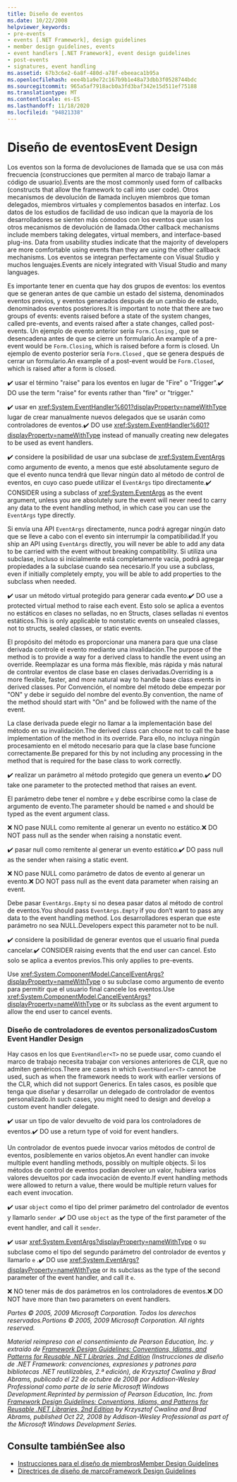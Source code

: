 ```yaml
---
title: Diseño de eventos
ms.date: 10/22/2008
helpviewer_keywords:
- pre-events
- events [.NET Framework], design guidelines
- member design guidelines, events
- event handlers [.NET Framework], event design guidelines
- post-events
- signatures, event handling
ms.assetid: 67b3c6e2-6a8f-480d-a78f-ebeeaca1b95a
ms.openlocfilehash: eee4b1a9e72c167b9b1e48a73dbb3f0528744bdc
ms.sourcegitcommit: 965a5af7918acb0a3fd3baf342e15d511ef75188
ms.translationtype: MT
ms.contentlocale: es-ES
ms.lasthandoff: 11/18/2020
ms.locfileid: "94821338"
---
```

# <a name="event-design"></a><span data-ttu-id="19b53-102">Diseño de eventos</span><span class="sxs-lookup"><span data-stu-id="19b53-102">Event Design</span></span>
<span data-ttu-id="19b53-103">Los eventos son la forma de devoluciones de llamada que se usa con más frecuencia (construcciones que permiten al marco de trabajo llamar a código de usuario).</span><span class="sxs-lookup"><span data-stu-id="19b53-103">Events are the most commonly used form of callbacks (constructs that allow the framework to call into user code).</span></span> <span data-ttu-id="19b53-104">Otros mecanismos de devolución de llamada incluyen miembros que toman delegados, miembros virtuales y complementos basados en interfaz. Los datos de los estudios de facilidad de uso indican que la mayoría de los desarrolladores se sienten más cómodos con los eventos que usan los otros mecanismos de devolución de llamada.</span><span class="sxs-lookup"><span data-stu-id="19b53-104">Other callback mechanisms include members taking delegates, virtual members, and interface-based plug-ins. Data from usability studies indicate that the majority of developers are more comfortable using events than they are using the other callback mechanisms.</span></span> <span data-ttu-id="19b53-105">Los eventos se integran perfectamente con Visual Studio y muchos lenguajes.</span><span class="sxs-lookup"><span data-stu-id="19b53-105">Events are nicely integrated with Visual Studio and many languages.</span></span>

 <span data-ttu-id="19b53-106">Es importante tener en cuenta que hay dos grupos de eventos: los eventos que se generan antes de que cambie un estado del sistema, denominados eventos previos, y eventos generados después de un cambio de estado, denominados eventos posteriores.</span><span class="sxs-lookup"><span data-stu-id="19b53-106">It is important to note that there are two groups of events: events raised before a state of the system changes, called pre-events, and events raised after a state changes, called post-events.</span></span> <span data-ttu-id="19b53-107">Un ejemplo de evento anterior sería `Form.Closing` , que se desencadena antes de que se cierre un formulario.</span><span class="sxs-lookup"><span data-stu-id="19b53-107">An example of a pre-event would be `Form.Closing`, which is raised before a form is closed.</span></span> <span data-ttu-id="19b53-108">Un ejemplo de evento posterior sería `Form.Closed` , que se genera después de cerrar un formulario.</span><span class="sxs-lookup"><span data-stu-id="19b53-108">An example of a post-event would be `Form.Closed`, which is raised after a form is closed.</span></span>

 <span data-ttu-id="19b53-109">✔️ usar el término "raise" para los eventos en lugar de "Fire" o "Trigger".</span><span class="sxs-lookup"><span data-stu-id="19b53-109">✔️ DO use the term "raise" for events rather than "fire" or "trigger."</span></span>

 <span data-ttu-id="19b53-110">✔️ usar en <xref:System.EventHandler%601?displayProperty=nameWithType> lugar de crear manualmente nuevos delegados que se usarán como controladores de eventos.</span><span class="sxs-lookup"><span data-stu-id="19b53-110">✔️ DO use <xref:System.EventHandler%601?displayProperty=nameWithType> instead of manually creating new delegates to be used as event handlers.</span></span>

 <span data-ttu-id="19b53-111">✔️ considere la posibilidad de usar una subclase de <xref:System.EventArgs> como argumento de evento, a menos que esté absolutamente seguro de que el evento nunca tendrá que llevar ningún dato al método de control de eventos, en cuyo caso puede utilizar el `EventArgs` tipo directamente.</span><span class="sxs-lookup"><span data-stu-id="19b53-111">✔️ CONSIDER using a subclass of <xref:System.EventArgs> as the event argument, unless you are absolutely sure the event will never need to carry any data to the event handling method, in which case you can use the `EventArgs` type directly.</span></span>

 <span data-ttu-id="19b53-112">Si envía una API `EventArgs` directamente, nunca podrá agregar ningún dato que se lleve a cabo con el evento sin interrumpir la compatibilidad.</span><span class="sxs-lookup"><span data-stu-id="19b53-112">If you ship an API using `EventArgs` directly, you will never be able to add any data to be carried with the event without breaking compatibility.</span></span> <span data-ttu-id="19b53-113">Si utiliza una subclase, incluso si inicialmente está completamente vacía, podrá agregar propiedades a la subclase cuando sea necesario.</span><span class="sxs-lookup"><span data-stu-id="19b53-113">If you use a subclass, even if initially completely empty, you will be able to add properties to the subclass when needed.</span></span>

 <span data-ttu-id="19b53-114">✔️ usar un método virtual protegido para generar cada evento.</span><span class="sxs-lookup"><span data-stu-id="19b53-114">✔️ DO use a protected virtual method to raise each event.</span></span> <span data-ttu-id="19b53-115">Esto solo se aplica a eventos no estáticos en clases no selladas, no en Structs, clases selladas ni eventos estáticos.</span><span class="sxs-lookup"><span data-stu-id="19b53-115">This is only applicable to nonstatic events on unsealed classes, not to structs, sealed classes, or static events.</span></span>

 <span data-ttu-id="19b53-116">El propósito del método es proporcionar una manera para que una clase derivada controle el evento mediante una invalidación.</span><span class="sxs-lookup"><span data-stu-id="19b53-116">The purpose of the method is to provide a way for a derived class to handle the event using an override.</span></span> <span data-ttu-id="19b53-117">Reemplazar es una forma más flexible, más rápida y más natural de controlar eventos de clase base en clases derivadas.</span><span class="sxs-lookup"><span data-stu-id="19b53-117">Overriding is a more flexible, faster, and more natural way to handle base class events in derived classes.</span></span> <span data-ttu-id="19b53-118">Por Convención, el nombre del método debe empezar por "ON" y debe ir seguido del nombre del evento.</span><span class="sxs-lookup"><span data-stu-id="19b53-118">By convention, the name of the method should start with "On" and be followed with the name of the event.</span></span>

 <span data-ttu-id="19b53-119">La clase derivada puede elegir no llamar a la implementación base del método en su invalidación.</span><span class="sxs-lookup"><span data-stu-id="19b53-119">The derived class can choose not to call the base implementation of the method in its override.</span></span> <span data-ttu-id="19b53-120">Para ello, no incluya ningún procesamiento en el método necesario para que la clase base funcione correctamente.</span><span class="sxs-lookup"><span data-stu-id="19b53-120">Be prepared for this by not including any processing in the method that is required for the base class to work correctly.</span></span>

 <span data-ttu-id="19b53-121">✔️ realizar un parámetro al método protegido que genera un evento.</span><span class="sxs-lookup"><span data-stu-id="19b53-121">✔️ DO take one parameter to the protected method that raises an event.</span></span>

 <span data-ttu-id="19b53-122">El parámetro debe tener el nombre `e` y debe escribirse como la clase de argumento de evento.</span><span class="sxs-lookup"><span data-stu-id="19b53-122">The parameter should be named `e` and should be typed as the event argument class.</span></span>

 <span data-ttu-id="19b53-123">❌ NO pase NULL como remitente al generar un evento no estático.</span><span class="sxs-lookup"><span data-stu-id="19b53-123">❌ DO NOT pass null as the sender when raising a nonstatic event.</span></span>

 <span data-ttu-id="19b53-124">✔️ pasar null como remitente al generar un evento estático.</span><span class="sxs-lookup"><span data-stu-id="19b53-124">✔️ DO pass null as the sender when raising a static event.</span></span>

 <span data-ttu-id="19b53-125">❌ NO pase NULL como parámetro de datos de evento al generar un evento.</span><span class="sxs-lookup"><span data-stu-id="19b53-125">❌ DO NOT pass null as the event data parameter when raising an event.</span></span>

 <span data-ttu-id="19b53-126">Debe pasar `EventArgs.Empty` si no desea pasar datos al método de control de eventos.</span><span class="sxs-lookup"><span data-stu-id="19b53-126">You should pass `EventArgs.Empty` if you don’t want to pass any data to the event handling method.</span></span> <span data-ttu-id="19b53-127">Los desarrolladores esperan que este parámetro no sea NULL.</span><span class="sxs-lookup"><span data-stu-id="19b53-127">Developers expect this parameter not to be null.</span></span>

 <span data-ttu-id="19b53-128">✔️ considere la posibilidad de generar eventos que el usuario final pueda cancelar.</span><span class="sxs-lookup"><span data-stu-id="19b53-128">✔️ CONSIDER raising events that the end user can cancel.</span></span> <span data-ttu-id="19b53-129">Esto solo se aplica a eventos previos.</span><span class="sxs-lookup"><span data-stu-id="19b53-129">This only applies to pre-events.</span></span>

 <span data-ttu-id="19b53-130">Use <xref:System.ComponentModel.CancelEventArgs?displayProperty=nameWithType> o su subclase como argumento de evento para permitir que el usuario final cancele los eventos.</span><span class="sxs-lookup"><span data-stu-id="19b53-130">Use <xref:System.ComponentModel.CancelEventArgs?displayProperty=nameWithType> or its subclass as the event argument to allow the end user to cancel events.</span></span>

### <a name="custom-event-handler-design"></a><span data-ttu-id="19b53-131">Diseño de controladores de eventos personalizados</span><span class="sxs-lookup"><span data-stu-id="19b53-131">Custom Event Handler Design</span></span>
 <span data-ttu-id="19b53-132">Hay casos en los que `EventHandler<T>` no se puede usar, como cuando el marco de trabajo necesita trabajar con versiones anteriores de CLR, que no admiten genéricos.</span><span class="sxs-lookup"><span data-stu-id="19b53-132">There are cases in which `EventHandler<T>` cannot be used, such as when the framework needs to work with earlier versions of the CLR, which did not support Generics.</span></span> <span data-ttu-id="19b53-133">En tales casos, es posible que tenga que diseñar y desarrollar un delegado de controlador de eventos personalizado.</span><span class="sxs-lookup"><span data-stu-id="19b53-133">In such cases, you might need to design and develop a custom event handler delegate.</span></span>

 <span data-ttu-id="19b53-134">✔️ usar un tipo de valor devuelto de void para los controladores de eventos.</span><span class="sxs-lookup"><span data-stu-id="19b53-134">✔️ DO use a return type of void for event handlers.</span></span>

 <span data-ttu-id="19b53-135">Un controlador de eventos puede invocar varios métodos de control de eventos, posiblemente en varios objetos.</span><span class="sxs-lookup"><span data-stu-id="19b53-135">An event handler can invoke multiple event handling methods, possibly on multiple objects.</span></span> <span data-ttu-id="19b53-136">Si los métodos de control de eventos podían devolver un valor, hubiera varios valores devueltos por cada invocación de evento.</span><span class="sxs-lookup"><span data-stu-id="19b53-136">If event handling methods were allowed to return a value, there would be multiple return values for each event invocation.</span></span>

 <span data-ttu-id="19b53-137">✔️ usar `object` como el tipo del primer parámetro del controlador de eventos y llamarlo `sender` .</span><span class="sxs-lookup"><span data-stu-id="19b53-137">✔️ DO use `object` as the type of the first parameter of the event handler, and call it `sender`.</span></span>

 <span data-ttu-id="19b53-138">✔️ usar <xref:System.EventArgs?displayProperty=nameWithType> o su subclase como el tipo del segundo parámetro del controlador de eventos y llamarlo `e` .</span><span class="sxs-lookup"><span data-stu-id="19b53-138">✔️ DO use <xref:System.EventArgs?displayProperty=nameWithType> or its subclass as the type of the second parameter of the event handler, and call it `e`.</span></span>

 <span data-ttu-id="19b53-139">❌ NO tener más de dos parámetros en los controladores de eventos.</span><span class="sxs-lookup"><span data-stu-id="19b53-139">❌ DO NOT have more than two parameters on event handlers.</span></span>

 <span data-ttu-id="19b53-140">*Partes © 2005, 2009 Microsoft Corporation. Todos los derechos reservados.*</span><span class="sxs-lookup"><span data-stu-id="19b53-140">*Portions © 2005, 2009 Microsoft Corporation. All rights reserved.*</span></span>

 <span data-ttu-id="19b53-141">*Material reimpreso con el consentimiento de Pearson Education, Inc. y extraído de [Framework Design Guidelines: Conventions, Idioms, and Patterns for Reusable .NET Libraries, 2nd Edition](https://www.informit.com/store/framework-design-guidelines-conventions-idioms-and-9780321545619) (Instrucciones de diseño de .NET Framework: convenciones, expresiones y patrones para bibliotecas .NET reutilizables, 2.ª edición), de Krzysztof Cwalina y Brad Abrams, publicado el 22 de octubre de 2008 por Addison-Wesley Professional como parte de la serie Microsoft Windows Development.*</span><span class="sxs-lookup"><span data-stu-id="19b53-141">*Reprinted by permission of Pearson Education, Inc. from [Framework Design Guidelines: Conventions, Idioms, and Patterns for Reusable .NET Libraries, 2nd Edition](https://www.informit.com/store/framework-design-guidelines-conventions-idioms-and-9780321545619) by Krzysztof Cwalina and Brad Abrams, published Oct 22, 2008 by Addison-Wesley Professional as part of the Microsoft Windows Development Series.*</span></span>

## <a name="see-also"></a><span data-ttu-id="19b53-142">Consulte también</span><span class="sxs-lookup"><span data-stu-id="19b53-142">See also</span></span>

- [<span data-ttu-id="19b53-143">Instrucciones para el diseño de miembros</span><span class="sxs-lookup"><span data-stu-id="19b53-143">Member Design Guidelines</span></span>](member.md)
- [<span data-ttu-id="19b53-144">Directrices de diseño de marco</span><span class="sxs-lookup"><span data-stu-id="19b53-144">Framework Design Guidelines</span></span>](index.md)
